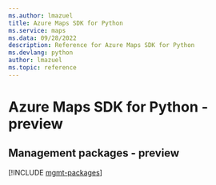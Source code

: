 ```yaml
---
ms.author: lmazuel
title: Azure Maps SDK for Python
ms.service: maps
ms.data: 09/28/2022
description: Reference for Azure Maps SDK for Python
ms.devlang: python
author: lmazuel
ms.topic: reference
---
```

# Azure Maps SDK for Python - preview

## Management packages - preview
[!INCLUDE [mgmt-packages](maps-mgmt-index.md)]
